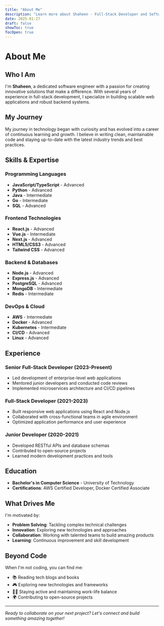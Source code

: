 ```yaml
---
title: "About Me"
description: "Learn more about Shaheen - Full-Stack Developer and Software Engineer"
date: 2025-01-27
draft: false
showToc: true
TocOpen: true
---
```


# About Me

## Who I Am

I'm **Shaheen**, a dedicated software engineer with a passion for creating innovative solutions that make a difference. With several years of experience in full-stack development, I specialize in building scalable web applications and robust backend systems.

## My Journey

My journey in technology began with curiosity and has evolved into a career of continuous learning and growth. I believe in writing clean, maintainable code and staying up-to-date with the latest industry trends and best practices.

## Skills & Expertise

### Programming Languages
- **JavaScript/TypeScript** - Advanced
- **Python** - Advanced  
- **Java** - Intermediate
- **Go** - Intermediate
- **SQL** - Advanced

### Frontend Technologies
- **React.js** - Advanced
- **Vue.js** - Intermediate
- **Next.js** - Advanced
- **HTML5/CSS3** - Advanced
- **Tailwind CSS** - Advanced

### Backend & Databases
- **Node.js** - Advanced
- **Express.js** - Advanced
- **PostgreSQL** - Advanced
- **MongoDB** - Intermediate
- **Redis** - Intermediate

### DevOps & Cloud
- **AWS** - Intermediate
- **Docker** - Advanced
- **Kubernetes** - Intermediate
- **CI/CD** - Advanced
- **Linux** - Advanced

## Experience

### Senior Full-Stack Developer (2023-Present)
- Led development of enterprise-level web applications
- Mentored junior developers and conducted code reviews
- Implemented microservices architecture and CI/CD pipelines

### Full-Stack Developer (2021-2023)
- Built responsive web applications using React and Node.js
- Collaborated with cross-functional teams in agile environment
- Optimized application performance and user experience

### Junior Developer (2020-2021)
- Developed RESTful APIs and database schemas
- Contributed to open-source projects
- Learned modern development practices and tools

## Education

- **Bachelor's in Computer Science** - University of Technology
- **Certifications**: AWS Certified Developer, Docker Certified Associate

## What Drives Me

I'm motivated by:
- **Problem Solving**: Tackling complex technical challenges
- **Innovation**: Exploring new technologies and approaches
- **Collaboration**: Working with talented teams to build amazing products
- **Learning**: Continuous improvement and skill development

## Beyond Code

When I'm not coding, you can find me:
- 📚 Reading tech blogs and books
- 🎮 Exploring new technologies and frameworks
- 🏃‍♂️ Staying active and maintaining work-life balance
- 🌍 Contributing to open-source projects

---

*Ready to collaborate on your next project? Let's connect and build something amazing together!*
